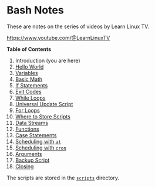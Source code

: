 # Bash Notes

These are notes on the series of videos by Learn Linux TV.

https://www.youtube.com/@LearnLinuxTV

**Table of Contents**  

1. Introduction (you are here)
1. [Hello World](02-hello-world.md)
1. [Variables](03-variables.md)
1. [Basic Math](04-basic-math.md)
1. [If Statements](05-if.md)
1. [Exit Codes](06-exit-codes.md)
1. [While Loops](07-while.md)
1. [Universal Update Script](08-update-script.md)
1. [For Loops](09-for.md)
1. [Where to Store Scripts](10-where-to-store-scripts.md)
1. [Data Streams](11-data-streams.md)
1. [Functions](12-functions.md)
1. [Case Statements](13-case.md)
1. [Scheduling with `at`](14-scheduling-at.md)
1. [Scheduling with `cron`](15-scheduling-cron.md)
1. [Arguments](16-arguments.md)
1. [Backup Script](17-backup.md)
1. [Closing](18-closing.md)

The scripts are stored in the [`scripts`](scripts) directory.
